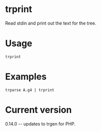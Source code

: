 # trprint

Read stdin and print out the text for the tree.

# Usage

    trprint

# Examples

    trparse A.g4 | trprint

# Current version

0.14.0 -- updates to trgen for PHP.
